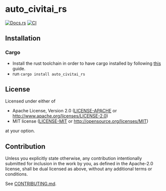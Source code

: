 # auto_civitai_rs

[![Docs.rs](https://docs.rs/auto_civitai_rs/badge.svg)](https://docs.rs/auto_civitai_rs)
[![CI](https://github.com/alpertunga-bile/auto_civitai_rs/workflows/CI/badge.svg)](https://github.com/alpertunga-bile/auto_civitai_rs/actions)

## Installation

### Cargo

* Install the rust toolchain in order to have cargo installed by following
  [this](https://www.rust-lang.org/tools/install) guide.
* run `cargo install auto_civitai_rs`

## License

Licensed under either of

 * Apache License, Version 2.0
   ([LICENSE-APACHE](LICENSE-APACHE) or http://www.apache.org/licenses/LICENSE-2.0)
 * MIT license
   ([LICENSE-MIT](LICENSE-MIT) or http://opensource.org/licenses/MIT)

at your option.

## Contribution

Unless you explicitly state otherwise, any contribution intentionally submitted
for inclusion in the work by you, as defined in the Apache-2.0 license, shall be
dual licensed as above, without any additional terms or conditions.

See [CONTRIBUTING.md](CONTRIBUTING.md).
